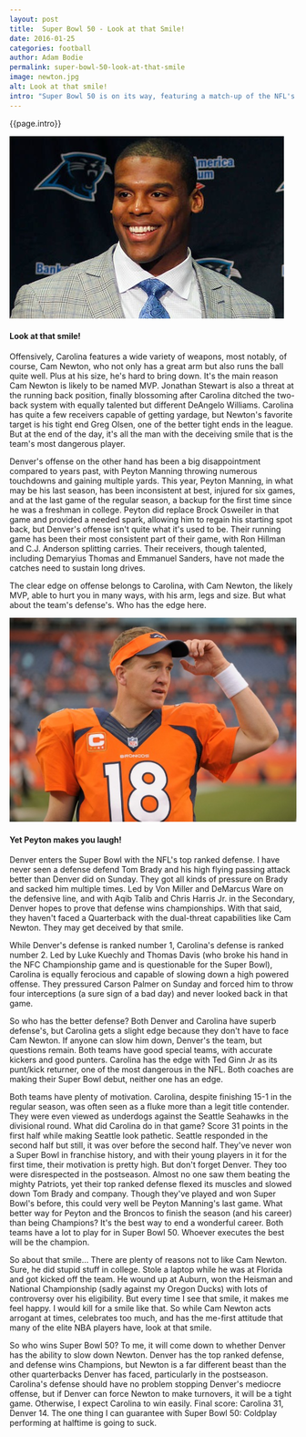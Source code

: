 ```yaml
---
layout: post
title:  Super Bowl 50 - Look at that Smile!
date: 2016-01-25
categories: football
author: Adam Bodie
permalink: super-bowl-50-look-at-that-smile
image: newton.jpg
alt: Look at that smile!
intro: "Super Bowl 50 is on its way, featuring a match-up of the NFL's top two defenses, the Denver Broncos and Carolina Panthers (1 and 2 respectively). The biggest headline will likely be the probable MVP this year, Carolina QB Cam Newton, a very talented but cocky player. There are quite a few people that find Cam Newton obnoxious and arrogant, whether it's his me-first attitude or his 'Dab' dancing whenever he scores a touchdown. But on the other hand, how can you hate someone with a smile like his?"
---
```


<div class="article">
<p>{{page.intro}}</p>

<div class="blog-pic">
		<img src="img/newton.jpg" data-toggle="tooltip" title="Look at the smile!" class="image block img-responsive">
	<h4>Look at that smile!</h4>
</div>

<p>Offensively, Carolina features a wide variety of weapons, most notably, of course, Cam Newton, who not only has a great arm but also runs the ball quite well.  Plus at his size, he's hard to bring down.  It's the main reason Cam Newton is likely to be named MVP.  Jonathan Stewart is also a threat at the running back position, finally blossoming after Carolina ditched the two-back system with equally talented but different DeAngelo Williams.  Carolina has quite a few receivers capable of getting yardage, but Newton's favorite target is his tight end Greg Olsen, one of the better tight ends in the league.  But at the end of the day, it's all the man with the deceiving smile that is the team's most dangerous player.</p><p>Denver's offense on the other hand has been a big disappointment compared to years past, with Peyton Manning throwing numerous touchdowns and gaining multiple yards.  This year, Peyton Manning, in what may be his last season, has been inconsistent at best, injured for six games, and at the last game of the regular season, a backup for the first time since he was a freshman in college.  Peyton did replace Brock Osweiler in that game and provided a needed spark, allowing him to regain his starting spot back, but Denver's offense isn't quite what it's used to be.  Their running game has been their most consistent part of their game, with Ron Hillman and C.J. Anderson splitting carries.  Their receivers, though talented, including Demaryius Thomas and Emmanuel Sanders, have not made the catches need to sustain long drives.</p>

<p>The clear edge on offense belongs to Carolina, with Cam Newton, the likely MVP, able to hurt you in many ways, with his arm, legs and size.  But what about the team's defense's.  Who has the edge here.</p>

<div class="blog-pic">
		<img src="img/peyton.jpg" data-toggle="tooltip" title="Yet Peyton makes you laugh!" class="image block img-responsive pull-right">
	<h4>Yet Peyton makes you laugh!</h4>
</div>

<p>Denver enters the Super Bowl with the NFL's top ranked defense.  I have never seen a defense defend Tom Brady and his high flying passing attack better than Denver did on Sunday.  They got all kinds of pressure on Brady and sacked him multiple times.  Led by Von Miller and DeMarcus Ware on the defensive line, and with Aqib Talib and Chris Harris Jr. in the Secondary, Denver hopes to prove that defense wins championships.  With that said, they haven't faced a Quarterback with the dual-threat capabilities like Cam Newton.  They may get deceived by that smile.</p>

<p>While Denver's defense is ranked number 1, Carolina's defense is ranked number 2.  Led by Luke Kuechly and Thomas Davis (who broke his hand in the NFC Championship game and is questionable for the Super Bowl), Carolina is equally ferocious and capable of slowing down a high powered offense.  They pressured Carson Palmer on Sunday and forced him to throw four interceptions (a sure sign of a bad day) and never looked back in that game.</p>

<p>So who has the better defense?  Both Denver and Carolina have superb defense's, but Carolina gets a slight edge because they don't have to face Cam Newton.  If anyone can slow him down, Denver's the team, but questions remain.  Both teams have good special teams, with accurate kickers and good punters.  Carolina has the edge with Ted Ginn Jr as its punt/kick returner, one of the most dangerous in the NFL.  Both coaches are making their Super Bowl debut, neither one has an edge.</p>

<p>Both teams have plenty of motivation.  Carolina, despite finishing 15-1 in the regular season, was often seen as a fluke more than a legit title contender.  They were even viewed as underdogs against the Seattle Seahawks in the divisional round.  What did Carolina do in that game?  Score 31 points in the first half while making Seattle look pathetic.  Seattle responded in the second half but still, it was over before the second half.  They've never won a Super Bowl in franchise history, and with their young players in it for the first time, their motivation is pretty high.  But don't forget Denver.  They too were disrespected in the postseason.  Almost no one saw them beating the mighty Patriots, yet their top ranked defense flexed its muscles and slowed down Tom Brady and company.  Though they've played and won Super Bowl's before, this could very well be Peyton Manning's last game.  What better way for Peyton and the Broncos to finish the season (and his career) than being Champions?  It's the best way to end a wonderful career.  Both teams have a lot to play for in Super Bowl 50.  Whoever executes the best will be the champion.</p>

<p>So about that smile… There are plenty of reasons not to like Cam Newton.  Sure, he did stupid stuff in college.  Stole a laptop while he was at Florida and got kicked off the team.  He wound up at Auburn, won the Heisman and National Championship (sadly against my Oregon Ducks) with lots of controversy over his eligibility.  But every time I see that smile, it makes me feel happy.  I would kill for a smile like that.  So while Cam Newton acts arrogant at times, celebrates too much, and has the me-first attitude that many of the elite NBA players have, look at that smile.</p>

<p>So who wins Super Bowl 50?  To me, it will come down to whether Denver has the ability to slow down Newton.  Denver has the top ranked defense, and defense wins Champions, but Newton is a far different beast than the other quarterbacks Denver has faced, particularly in the postseason.  Carolina's defense should have no problem stopping Denver's mediocre offense, but if Denver can force Newton to make turnovers, it will be a tight game.  Otherwise, I expect Carolina to win easily.  Final score: Carolina 31, Denver 14.  The one thing I can guarantee with Super Bowl 50: Coldplay performing at halftime is going to suck.</p>

</div>


